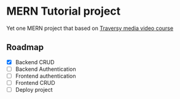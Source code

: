 # MERN Tutorial project

Yet one MERN project that based
on [Traversy media video course](https://www.youtube.com/watch?v=-0exw-9YJBo&ab_channel=TraversyMedia)

## Roadmap

- [x] Backend CRUD
- [ ] Backend Authentication
- [ ] Frontend authentication
- [ ] Frontend CRUD
- [ ] Deploy project